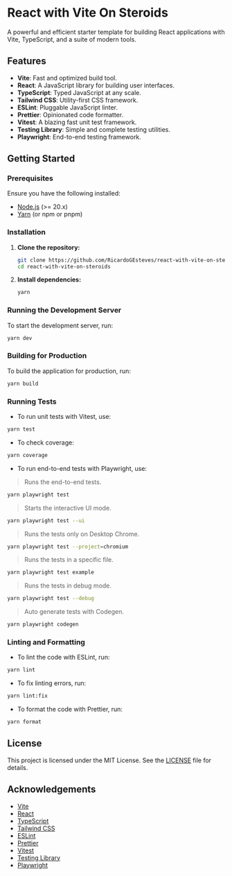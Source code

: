 # React with Vite On Steroids

A powerful and efficient starter template for building React applications with Vite, TypeScript, and a suite of modern tools.

## Features

- **Vite**: Fast and optimized build tool.
- **React**: A JavaScript library for building user interfaces.
- **TypeScript**: Typed JavaScript at any scale.
- **Tailwind CSS**: Utility-first CSS framework.
- **ESLint**: Pluggable JavaScript linter.
- **Prettier**: Opinionated code formatter.
- **Vitest**: A blazing fast unit test framework.
- **Testing Library**: Simple and complete testing utilities.
- **Playwright**: End-to-end testing framework.

## Getting Started

### Prerequisites

Ensure you have the following installed:

- [Node.js](https://nodejs.org/) (>= 20.x)
- [Yarn](https://yarnpkg.com/) (or npm or pnpm)

### Installation

1. **Clone the repository:**

   ```sh
   git clone https://github.com/RicardoGEsteves/react-with-vite-on-steroids.git
   cd react-with-vite-on-steroids
   ```

2. **Install dependencies:**

   ```sh
   yarn
   ```

### Running the Development Server

To start the development server, run:

```sh
yarn dev
```

### Building for Production

To build the application for production, run:

```sh
yarn build
```

### Running Tests

- To run unit tests with Vitest, use:

```sh
yarn test
```

- To check coverage:

```sh
yarn coverage
```

- To run end-to-end tests with Playwright, use:

> Runs the end-to-end tests.

```sh
yarn playwright test
```

> Starts the interactive UI mode.

```sh
yarn playwright test --ui

```

> Runs the tests only on Desktop Chrome.

```sh
yarn playwright test --project=chromium
```

> Runs the tests in a specific file.

```sh
yarn playwright test example
```

> Runs the tests in debug mode.

```sh
yarn playwright test --debug
```

> Auto generate tests with Codegen.

```sh
yarn playwright codegen
```

### Linting and Formatting

- To lint the code with ESLint, run:

```sh
yarn lint
```

- To fix linting errors, run:

```sh
yarn lint:fix
```

- To format the code with Prettier, run:

```sh
yarn format
```

## License

This project is licensed under the MIT License. See the [LICENSE](./LICENSE) file for details.

## Acknowledgements

- [Vite](https://vitejs.dev/)
- [React](https://reactjs.org/)
- [TypeScript](https://www.typescriptlang.org/)
- [Tailwind CSS](https://tailwindcss.com/)
- [ESLint](https://eslint.org/)
- [Prettier](https://prettier.io/)
- [Vitest](https://vitest.dev/)
- [Testing Library](https://testing-library.com/)
- [Playwright](https://playwright.dev/)
